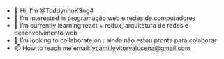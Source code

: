 - 👋 Hi, I’m @ToddynhoK3ng4
- 👀 I’m interested in  programação web e redes de computadores
- 🌱 I’m currently learning  react + redux, arquitetura de redes e desenvolvimento web
- 💞️ I’m looking to collaborate on : ainda não estou pronta para colaborar 
- 📫 How to reach me email: vcamillyvitoryalucena@gmail.com

<!---
ToddynhoK3ng4/ToddynhoK3ng4 is a ✨ special ✨ repository because its `README.md` (this file) appears on your GitHub profile.
You can click the Preview link to take a look at your changes.
--->
